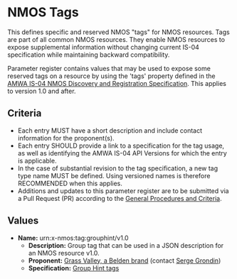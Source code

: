 # NMOS Tags

This defines specific and reserved NMOS "tags" for NMOS resources. Tags are part of all common NMOS resources.  They enable NMOS resources to expose supplemental information without changing current IS-04 specification while maintaining backward compatibility.

Parameter register contains values that may be used to expose some reserved tags on a resource by using the 'tags' property defined in the [AMWA IS-04 NMOS Discovery and Registration Specification](https://github.com/AMWA-TV/nmos-discovery-registration).  This applies to version 1.0 and after.

## Criteria

- Each entry MUST have a short description and include contact information for the proponent(s).
- Each entry SHOULD provide a link to a specification for the tag usage, as well as identifying the AMWA IS-04 API Versions for which the entry is applicable.
- In the case of substantial revision to the tag specification, a new tag type name MUST be defined. Using versioned names is therefore RECOMMENDED when this applies.
- Additions and updates to this parameter register are to be submitted via a Pull Request (PR) according to the [General Procedures and Criteria](../README.md#general-procedures-and-criteria).

## Values

- **Name:** urn:x-nmos:tag:grouphint/v1.0
  - **Description:** Group tag that can be used in a JSON description for an NMOS resource v1.0.
  - **Proponent:** [Grass Valley, a Belden brand](http://grassvalley.com/) (contact [Serge Grondin](https://github.com/sagrondin))
  - **Specification:** [Group Hint tags](grouphint.md)
